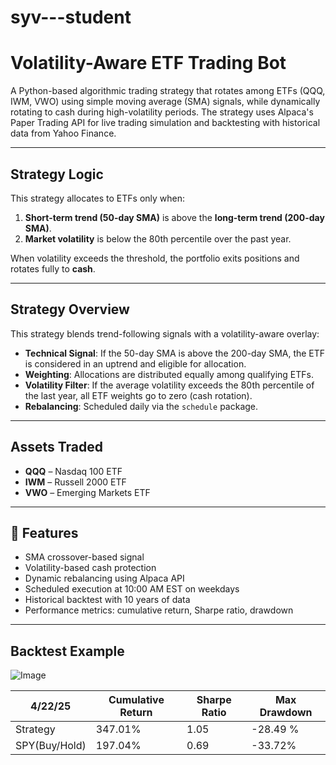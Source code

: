 # syv---student

# Volatility-Aware ETF Trading Bot

A Python-based algorithmic trading strategy that rotates among ETFs (QQQ, IWM, VWO) using simple moving average (SMA) signals, while dynamically rotating to cash during high-volatility periods. The strategy uses Alpaca's Paper Trading API for live trading simulation and backtesting with historical data from Yahoo Finance.

---

##  Strategy Logic

This strategy allocates to ETFs only when:
1. **Short-term trend (50-day SMA)** is above the **long-term trend (200-day SMA)**.
2. **Market volatility** is below the 80th percentile over the past year.

When volatility exceeds the threshold, the portfolio exits positions and rotates fully to **cash**.

---

## Strategy Overview

This strategy blends trend-following signals with a volatility-aware overlay:

- **Technical Signal**: If the 50-day SMA is above the 200-day SMA, the ETF is considered in an uptrend and eligible for allocation.
- **Weighting**: Allocations are distributed equally among qualifying ETFs.
- **Volatility Filter**: If the average volatility exceeds the 80th percentile of the last year, all ETF weights go to zero (cash rotation).
- **Rebalancing**: Scheduled daily via the `schedule` package.

---

##  Assets Traded

- **QQQ** – Nasdaq 100 ETF
- **IWM** – Russell 2000 ETF
- **VWO** – Emerging Markets ETF

---

## 🚀 Features

- SMA crossover-based signal  
- Volatility-based cash protection  
- Dynamic rebalancing using Alpaca API  
- Scheduled execution at 10:00 AM EST on weekdays  
- Historical backtest with 10 years of data  
- Performance metrics: cumulative return, Sharpe ratio, drawdown

---

##  Backtest Example

![Image](https://github.com/user-attachments/assets/ae77e187-b557-4578-89ca-d182f75a3cf6)

| 4/22/25      | Cumulative Return | Sharpe Ratio | Max Drawdown |
|--------------|-------------------|--------------|--------------|
| Strategy     |  347.01%          |  1.05        |  -28.49 %    |
| SPY(Buy/Hold)|  197.04%          |  0.69        |   -33.72%    |
